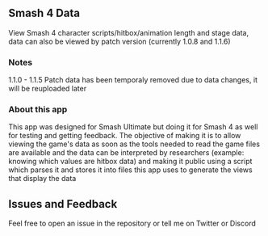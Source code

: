 ## Smash 4 Data
View Smash 4 character scripts/hitbox/animation length and stage data, data can also be viewed by patch version (currently 1.0.8 and 1.1.6)

### Notes
1.1.0 - 1.1.5 Patch data has been temporaly removed due to data changes, it will be reuploaded later

### About this app

This app was designed for Smash Ultimate but doing it for Smash 4 as well for testing and getting feedback. The objective of making it is 
to allow viewing the game's data as soon as the tools needed to read the game files are available and the data can be interpreted by researchers 
(example: knowing which values are hitbox data) and making it public using a script which parses it and stores it into files this app uses to generate the views that display the data

## Issues and Feedback

Feel free to open an issue in the repository or tell me on Twitter or Discord